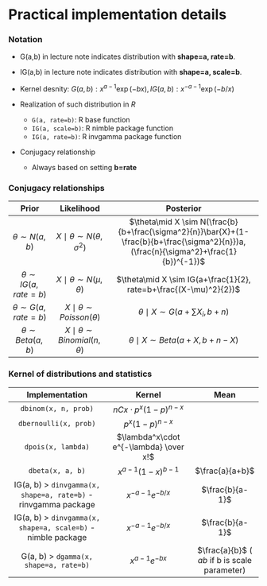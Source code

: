 # Practical implementation details

### Notation
- G(a,b) in lecture note indicates distribution with **shape=a, rate=b**.
- IG(a,b) in lecture note indicates distribution with **shape=a, scale=b**.

- Kernel desnity: $G(a,b): x^{a-1}\exp(-bx), IG(a,b): x^{-a-1}\exp(-b/x)$
- Realization of such distribution in *R*
    - `G(a, rate=b)`: R base function
    - `IG(a, scale=b)`: R nimble package function
    - `IG(a, rate=b)`: R invgamma package function
- Conjugacy relationship
    - Always based on setting **b=rate**
    
 ### Conjugacy relationships
 |Prior|Likelihood|Posterior|
 |:-:|:-:|:-:|
 |$\theta \sim N(a,b)$|$X\mid\theta \sim N(\theta, \sigma^2)$| $\theta\mid X \sim N(\frac{b}{b+\frac{\sigma^2}{n}}\bar{X}+(1-\frac{b}{b+\frac{\sigma^2}{n}})a, (\frac{n}{\sigma^2}+\frac{1}{b})^{-1})$|
 |$\theta \sim IG(a, rate=b)$|$X\mid\theta \sim N(\mu, \theta)$|$\theta\mid X \sim IG(a+\frac{1}{2}, rate=b+\frac{(X-\mu)^2}{2})$|
 |$\theta \sim G(a, rate=b)$|$X\mid\theta \sim Poisson(\theta)$|$\theta\mid X \sim G(a+\sum{X_i},b+n)$|
 |$\theta \sim Beta(a, b)$|$X\mid\theta \sim Binomial(n, \theta)$|$\theta\mid X \sim Beta(a+X, b+n-X)$|
 
 ### Kernel of distributions and statistics
 |Implementation|Kernel|Mean|
 |:-:|:-:|:-:|
 |`dbinom(x, n, prob)`|$nCx\cdot p^x(1-p)^{n-x}$|
 |`dbernoulli(x, prob)`|$p^x(1-p)^{n-x}$|
 |`dpois(x, lambda)`|$\lambda^x\cdot e^{-\lambda} \over x!$|
 |`dbeta(x, a, b)`|$x^{a-1}(1-x)^{b-1}$|$\frac{a}{a+b}$|
 |IG(a, b) > `dinvgamma(x, shape=a, rate=b)` - rinvgamma package|$x^{-a-1}e^{-b/x}$|$\frac{b}{a-1}$|
 |IG(a, b) > `dinvgamma(x, shape=a, scale=b)` - nimble package|$x^{-a-1}e^{-b/x}$|$\frac{b}{a-1}$|
 |G(a, b) > `dgamma(x, shape=a, rate=b)`|$x^{a-1}e^{-bx}$|$\frac{a}{b}$ ( $ab$ if b is scale parameter)|
